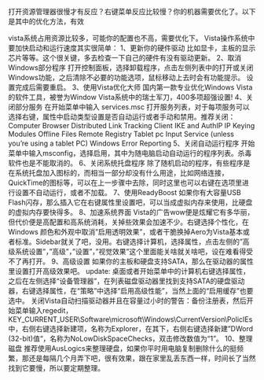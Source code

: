 打开资源管理器很慢才有反应？右键菜单反应比较慢？你的机器需要优化了。以下是其中的优化方法，有效

vista系统占用资源比较多，可能你的配置也不高，需要优化下。
Vista操作系统中要加快启动和运行速度其实很简单：
1、更新你的硬件驱动
比如显卡，主板的显示芯片等等。这个很关键，多去检查一下自己的硬件有没有驱动更新。
2、取消Windows部分程序
打开控制面板，选择卸载程序，点击左侧列表中的打开或关闭Windows功能，之后清除不必要的功能选项，鼠标移动上去时会有功能提示。 设置完成后需要重启。
3、使用Vista优化大师
国内第一款专业优化Windows Vista的软件工具，被誉为Window Vista系统中的瑞士军刀，400多项超强设置!
4、关闭部分服务
在开始菜单中输入 services.msc 打开服务列表，对于每项服务可以选择右键，属性中启动类型设置是否自动运行或者手动和禁用。推荐关闭：
Computer Browser
Distributed Link Tracking Client
IKE and AuthIP IP Keying Modules
Offline Files
Remote Registry
Tablet pc Input Service (unless you’re using a tablet PC)
Windows Error Reporting
5、关闭自动运行程序
开始菜单中输入msconfig，选择启用，其中为随电脑启动自动运行的程序列表。杀毒软件也是不能取消的。
6、关闭系统托盘程序
除了随机启动的程序，有些程序是在系统托盘加入图标的，而相当一部分却没有什么用途，比如网络连接，QuickTime的图标等，可以在上一步骤中去除，同时这里也可以右键在选项里进行设置不自动运行，或者不加载。
7、使用ReadyBoost
如果你有大容量USB Flash闪存，那么插入它在右键属性里设置吧，可以当成虚拟内存来使用，比硬盘的虚拟内存要快得多。
8、加速系统界面
Vista的广告wow便是炫耀它有多华丽，但代价便是高配置和高系统消耗，关掉些效果会加速不少。右键选择个性化，在Windows 颜色和外观中取消”启用透明效果”，或者干脆换掉Aero为Vista基本或者标准。Sidebar就关了吧，没用。右键选择计算机，选择属性，点击左侧的”高级系统设置”，”高级”，”设置”，”视觉效果”这个里面能关啥就关啥吧，设在难看得受不了再打开。
9、高级设置
如果你的主板和硬盘支持SATA，那么在驱动器的属性里设置打开高级效果吧。
update: 桌面或者开始菜单中的计算机右键选择属性，之后在左侧选择“设备管理器”，在列表磁盘驱动器里找到支持SATA的硬盘驱动器，右键选择属性，在“策略”中选择“启用高级性能”，当然上面的“启用缓存”也要选中。
关闭Vista自动扫描驱动器并且在容量过小时的警告：备份注册表，然后开始菜单输入regedit，KEY_CURRENT_USER\Software\microsoft\Windows\CurrentVersion\PolicIEs中，右侧右键选择新建项，名称为Explorer，在其下，右侧右键选择新建”DWord (32-bit)值“，名称为NoLowDiskSpaceChecks，双击修改数值为“1”。
10、整理磁盘
推荐使用AusLogics来整理硬盘，如果你平时用电脑复制删除什么的挺频繁，那还是每隔几个月弄下吧，很有效果，跟在家里乱丢东西一样，时间长了当然找到它要慢，所以要定期整理。